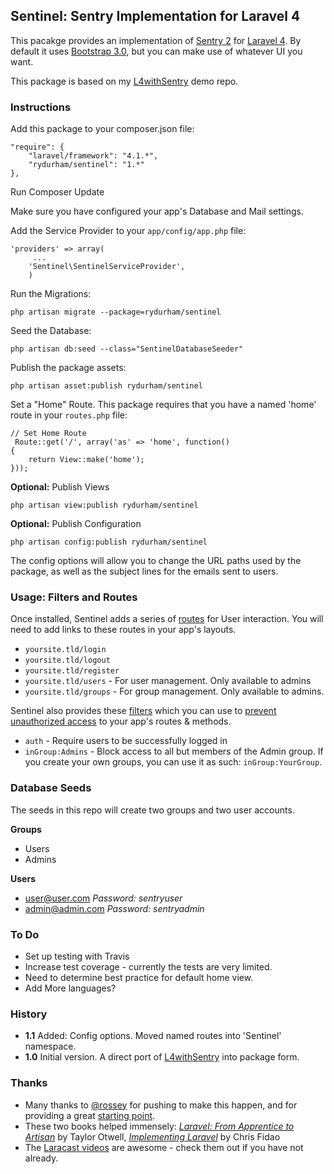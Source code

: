 ## Sentinel: Sentry Implementation for Laravel 4

This pacakge provides an implementation of  [Sentry 2](https://github.com/cartalyst/sentry) for [Laravel 4](https://github.com/laravel/laravel/tree/develop). By default it uses [Bootstrap 3.0](http://getbootstrap.com), but you can make use of whatever UI you want. 

This package is based on my [L4withSentry](https://github.com/rydurham/L4withSentry) demo repo. 

### Instructions
Add this package to your composer.json file: 

```
"require": {
    "laravel/framework": "4.1.*",
    "rydurham/sentinel": "1.*"
},
```
Run Composer Update

Make sure you have configured your app's Database and Mail settings. 

Add the Service Provider to your ```app/config/app.php``` file:

```
'providers' => array(
     ...
    'Sentinel\SentinelServiceProvider',  
    )
```  

Run the Migrations:
```
php artisan migrate --package=rydurham/sentinel
```

Seed the Database: 
```
php artisan db:seed --class="SentinelDatabaseSeeder"
```

Publish the package assets: 
```
php artisan asset:publish rydurham/sentinel
```

Set a "Home" Route.  This package requires that you have a named 'home' route in your ```routes.php``` file: 
```
// Set Home Route
 Route::get('/', array('as' => 'home', function()
{
    return View::make('home');
}));
```

__Optional:__ Publish Views
```
php artisan view:publish rydurham/sentinel
```

__Optional:__ Publish Configuration
```
php artisan config:publish rydurham/sentinel
```
The config options will allow you to change the URL paths used by the package, as well as the subject lines for the emails sent to users. 

### Usage: Filters and Routes
Once installed, Sentinel adds a series of [routes](src/routes.php) for User interaction.  You will need to add links to these routes in your app's layouts.
* ```yoursite.tld/login``` 
* ```yoursite.tld/logout``` 
* ```yoursite.tld/register``` 
* ```yoursite.tld/users``` - For user management.  Only available to admins
* ```yoursite.tld/groups``` - For group management. Only available to admins.

Sentinel also provides these [filters](src/routes.php) which you can use to [prevent unauthorized access](http://laravel.com/docs/routing#route-filters) to your app's routes & methods. 

* ```auth``` - Require users to be successfully logged in
* ```inGroup:Admins``` - Block access to all but members of the Admin group. If you create your own groups, you can use it as such: ```inGroup:YourGroup```. 

### Database Seeds
The seeds in this repo will create two groups and two user accounts.

__Groups__
* Users
* Admins

__Users__
* user@user.com  *Password: sentryuser*
* admin@admin.com *Password: sentryadmin*

### To Do
* Set up testing with Travis
* Increase test coverage - currently the tests are very limited.
* Need to determine best practice for default home view.  
* Add More languages? 

### History
* __1.1__ Added: Config options. Moved named routes into 'Sentinel' namespace.
* __1.0__ Initial version.  A direct port of [L4withSentry](https://github.com/rydurham/L4withSentry) into package form. 

### Thanks
* Many thanks to [@rossey](https://github.com/rossey) for pushing to make this happen, and for providing a great [starting point](https://github.com/wearebase/sentry-manager-laravel-package).   
* These two books helped immensely: [*Laravel: From Apprentice to Artisan*](https://leanpub.com/laravel) by Taylor Otwell, [*Implementing Laravel*](https://leanpub.com/implementinglaravel) by Chris Fidao
* The [Laracast videos](http://laracasts.com) are awesome - check them out if you have not already. 
                  